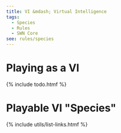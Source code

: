```yaml
---
title: VI &mdash; Virtual Intelligence
tags:
  - Species
  - Rules
  - SWN Core
see: rules/species
---
```

# Playing as a VI

{% include todo.htmf %}

# Playable VI "Species"

{% include utils/list-links.htmf %}

